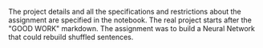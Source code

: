 The project details and all the specifications and restrictions about the assignment are specified in the notebook. The real project starts after the "GOOD WORK" markdown. The assignment was to build a Neural Network that could rebuild shuffled sentences.